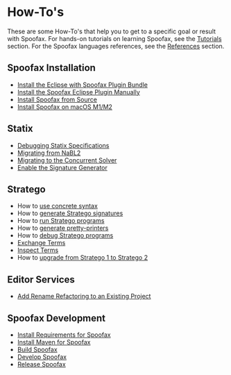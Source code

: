# How-To's
These are some How-To's that help you to get to a specific goal or result with Spoofax. For hands-on tutorials on learning Spoofax, see the [Tutorials](../tutorials/index.md) section. For the Spoofax languages references, see the [References](../references/index.md) section.

## Spoofax Installation
- [Install the Eclipse with Spoofax Plugin Bundle](installation/install-eclipse-bundle.md)
- [Install the Spoofax Eclipse Plugin Manually](installation/install-eclipse-plugin-manually.md)
- [Install Spoofax from Source](installation/install-from-source.md)
- [Install Spoofax on macOS M1/M2](installation/install-spoofax-on-macos-arm.md)

## Statix
- [Debugging Statix Specifications](statix/debugging.md)
- [Migrating from NaBL2](statix/migrating-from-nabl2.md)
- [Migrating to the Concurrent Solver](statix/migrating-to-concurrent-solver.md)
- [Enable the Signature Generator](statix/signature-generator.md)

## Stratego
- How to [use concrete syntax](stratego/concrete-syntax.md)
- How to [generate Stratego signatures](stratego/generate-signature.md)
- How to [run Stratego programs](stratego/run-stratego-programs.md)
- How to [generate pretty-printers](stratego/generate-pretty-printer.md)
- How to [debug Stratego programs](stratego/debug-stratego.md)
- [Exchange Terms](stratego/exchange-terms.md)
- [Inspect Terms](stratego/inspect-terms.md)
- How to [upgrade from Stratego 1 to Stratego 2](stratego/stratego-1-to-2.md)

## Editor Services
- [Add Rename Refactoring to an Existing Project](editor-services/rename-refactoring.md)

## Spoofax Development
- [Install Requirements for Spoofax](development/requirements.md)
- [Install Maven for Spoofax](development/maven.md)
- [Build Spoofax](development/building.md)
- [Develop Spoofax](development/developing.md)
- [Release Spoofax](development/releasing.md)
